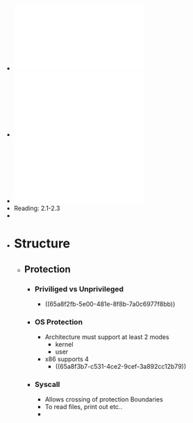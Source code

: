 - ![02a-STRUCT-syscall.pdf](../assets/02a-STRUCT-syscall_1705570783384_0.pdf)
- ![02b-STRUCT-OS.pdf](../assets/02b-STRUCT-OS_1713804279034_0.pdf)
- ![03-DEV.pdf](../assets/03-DEV_1713804303601_0.pdf)
- Reading: 2.1-2.3
-
- # Structure
	- ## Protection
		- ### Priviliged vs Unprivileged
			- ((65a8f2fb-5e00-481e-8f8b-7a0c6977f8bb))
		- ### OS Protection
			- Architecture must support at least 2 modes
				- kernel
				- user
			- x86 supports 4
				- ((65a8f3b7-c531-4ce2-9cef-3a892cc12b79))
		- ### Syscall
			- Allows crossing of protection Boundaries
			- To read files, print out etc..
			-